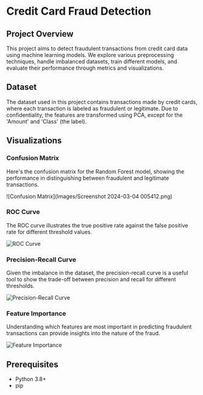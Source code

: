 # Credit Card Fraud Detection

## Project Overview
This project aims to detect fraudulent transactions from credit card data using machine learning models. We explore various preprocessing techniques, handle imbalanced datasets, train different models, and evaluate their performance through metrics and visualizations.

## Dataset
The dataset used in this project contains transactions made by credit cards, where each transaction is labeled as fraudulent or legitimate. Due to confidentiality, the features are transformed using PCA, except for the 'Amount' and 'Class' (the label).

## Visualizations

### Confusion Matrix
Here's the confusion matrix for the Random Forest model, showing the performance in distinguishing between fraudulent and legitimate transactions.

![Confusion Matrix](Images/Screenshot 2024-03-04 005412.png)

### ROC Curve
The ROC curve illustrates the true positive rate against the false positive rate for different threshold values.

![ROC Curve](images/roc_curve.png)

### Precision-Recall Curve
Given the imbalance in the dataset, the precision-recall curve is a useful tool to show the trade-off between precision and recall for different thresholds.

![Precision-Recall Curve](images/precision_recall_curve.png)

### Feature Importance
Understanding which features are most important in predicting fraudulent transactions can provide insights into the nature of the fraud.

![Feature Importance](images/feature_importance.png)


## Prerequisites
- Python 3.8+
- pip



